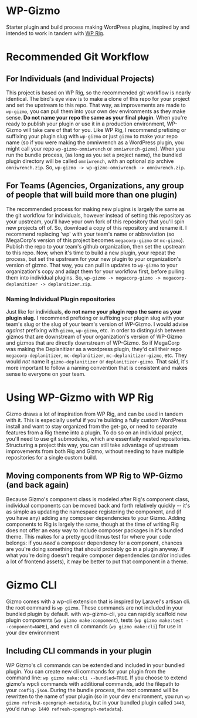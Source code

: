 # WP-Gizmo
 Starter plugin and build process making WordPress plugins, inspired by and intended to work in tandem with [WP Rig](https://wprig.io).
# Recommended Git Workflow
## For Individuals (and Individual Projects)
This project is based on WP Rig, so the recommended git workflow is nearly
identical. The bird's eye view is to make a clone of this repo for your project
and set the upstream to this repo. That way, as improvements are made to `wp-gizmo`,
you can pull them into your own dev environments as they make sense. **Do not
name your repo the same as your final plugin**. When you're ready to publish
your plugin or use it in a production environment, WP-Gizmo will take care of
that for you. Like WP Rig, I recommend prefixing or suffixing your plugin slug
with `wp-gizmo` or just `gizmo` to make your repo name (so if you were making
the omniwrench as a WordPress plugin, you might call your repo
`wp-gizmo-omniwrench` or `omniwrench-gizmo`). When you run the bundle process,
(as long as you set a project name), the bundled plugin directory will be called
`omniwrench`, with an optional zip archive `omniwrench.zip`. So,
`wp-gizmo -> wp-gizmo-omniwrench -> omniwrench.zip`.
## For Teams (Agencies, Organizations, any group of people that will build more than one plugin)
The recommended process for making new plugins is largely the same as the git
workflow for individuals, however instead of setting this repository as your
upstream, you'll have your own fork of this repository that you'll spin new
projects off of. So, download a copy of this repository and rename it. I
recommend replacing 'wp' with your team's name or abbreviation (so MegaCorp's
version of this project becomes `megacorp-gizmo` or `mc-gizmo`). Publish the
repo to your team's github organization, then set the upstream to this repo.
Now, when it's time to build a new plugin, your repeat the process, but set the
upstream for your new plugin to your organization's version of gizmo. That way,
you can pull in updates to `wp-gizmo` to your organization's copy and adapt them
for your workflow first, before pulling them into individual plugins. So,
`wp-gizmo -> megacorp-gizmo -> megacorp-deplanitizer -> deplanitizer.zip`.
### Naming Individual Plugin repositories
Just like for individuals, **do not name your plugin repo the same as your
plugin slug.** I recommend prefixing or suffixing your plugin slug with your
team's slug or the slug of your team's version of WP-Gizmo. I would advise
_against_ prefixing with `gizmo`, `wp-gizmo`, etc. in order to distinguish
between gizmos that are downstream of your organization's version of WP-Gizmo
and gizmos that are directly downstream of WP-Gizmo. So if MegaCorp was making
the Deplanitizer as a wordpress plugin, they'd call their repo
`megacorp-deplanitizer`, `mc-deplanitizer`, `mc-deplanitizer-gizmo`, etc. They
would _not_ name it `gizmo-deplanitizer` or `deplanitizer-gizmo`. That said, it's
more important to follow a naming convention that is consistent and makes sense
to everyone on your team.
# Using WP-Gizmo with WP Rig
Gizmo draws a lot of inspiration from WP Rig, and can be used in tandem with it.
This is especially useful if you're building a fully custom WordPress install
and want to stay organized from the get-go, or need to separate features from a Rig
theme into a plugin. To do so on an individual project, you'll need to use git
submodules, which are essentially nested repositories. Structuring a project
this way, you can still take advantage of upstream improvements from both Rig
and Gizmo, without needing to have multiple repositories for a single custom
build.
## Moving components from WP Rig to WP-Gizmo (and back again)
Because Gizmo's component class is modeled after Rig's component class,
individual components can be moved back and forth relatively quickly -- it's as
simple as updating the namespace registering the component, and (if you have any)
adding any composer dependencies to your Gizmo. Adding components to Rig is
largely the same, though at the time of writing Rig does not offer an easy way to
include composer packages in it's bundled theme. This makes for a pretty good
litmus test for where your code belongs: if you _need_ a composer dependency for
a component, chances are you're doing something that should probably go in a
plugin anyway. If what you're doing doesn't require composer dependencies
(and/or includes a lot of frontend assets), it may be better to put that component
in a theme.
# Gizmo CLI
Gizmo comes with a wp-cli extension that is inspired by Laravel's artisan cli.
the root command is `wp gizmo`. These commands are not included in your bundled
plugin by default. with wp-gizmo-cli, you can rapidly scaffold new plugin
components (`wp gizmo make:compoment`), tests (`wp gizmo make:test --component=NAME`),
and even cli commands (`wp gizmo make:cli`) for use in your dev environment
## Including CLI commands in your plugin
WP Gizmo's cli commands can be extended and included in your bundled plugin. You can
create new cli commands for your plugin from the command line:
`wp gizmo make:cli --bundled=TRUE`. If you choose to extend gizmo's wpcli commands
with additional commands, add the filepath to your `config.json`. During the bundle
process, the root command will be rewritten to the name of your plugin (so in your dev
environment, you run `wp gizmo refresh-opengraph-metadata`, but in your bundled plugin
called `1440`, you'd run `wp 1440 refresh-opengraph-metadata`).
